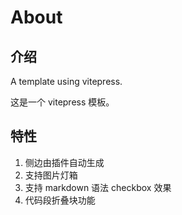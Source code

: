 # About

## 介绍

A template using vitepress.

这是一个 vitepress 模板。

## 特性

1. 侧边由插件自动生成
2. 支持图片灯箱
3. 支持 markdown 语法 checkbox 效果
3. 代码段折叠块功能